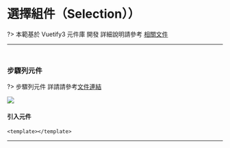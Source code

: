 # 選擇組件（Selection））

?> 本範基於 Vuetify3 元件庫 開發 詳細說明請參考 [相關文件](https://vuetifyjs.com/en/#javascript)

<hr style="margin-bottom:3rem;"/>

### 步驟列元件

?> 步驟列元件 詳請請參考[文件連結](https://vuetifyjs.com/en/components/steppers/#usage)

<img  style="max-width:1200px;" src="doc_img/img_steppers.png"></img>

<h4>引入元件</h4>

```vue
<template></template>
```

<hr style="margin-bottom:8rem;"/>
